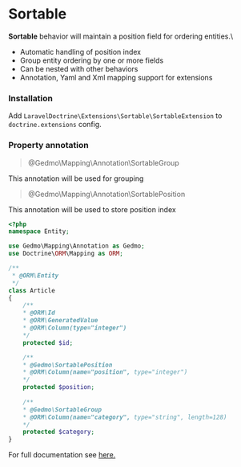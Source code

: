 # Sortable

**Sortable** behavior will maintain a position field for ordering entities.\

- Automatic handling of position index
- Group entity ordering by one or more fields
- Can be nested with other behaviors
- Annotation, Yaml and Xml mapping support for extensions

### Installation

Add `LaravelDoctrine\Extensions\Sortable\SortableExtension` to `doctrine.extensions` config.

### Property annotation

> @Gedmo\Mapping\Annotation\SortableGroup 

This annotation will be used for grouping

> @Gedmo\Mapping\Annotation\SortablePosition

This annotation will be used to store position index

``` php
<?php
namespace Entity;

use Gedmo\Mapping\Annotation as Gedmo;
use Doctrine\ORM\Mapping as ORM;

/**
 * @ORM\Entity
 */
class Article
{
    /** 
    * @ORM\Id
    * @ORM\GeneratedValue 
    * @ORM\Column(type="integer")
    */
    protected $id;

    /**
    * @Gedmo\SortablePosition
    * @ORM\Column(name="position", type="integer")
    */
    protected $position;
    
    /**
    * @Gedmo\SortableGroup
    * @ORM\Column(name="category", type="string", length=128)
    */
    protected $category;
}
```

For full documentation see [here.](https://github.com/Atlantic18/DoctrineExtensions/blob/master/doc/sortable.md)
